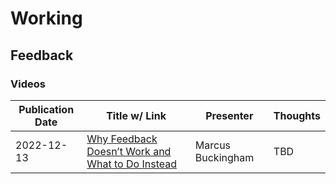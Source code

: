 # Working

## Feedback
### Videos
| Publication Date | Title w/ Link                                                                                                                       | Presenter         | Thoughts |
| ---------------- | ----------------------------------------------------------------------------------------------------------------------------------- | ----------------- | -------- |
| 2022-12-13       | [Why Feedback Doesn’t Work and What to Do Instead](https://hbr.org/webinar/2022/11/why-feedback-doesnt-work-and-what-to-do-instead) | Marcus Buckingham | TBD      |
